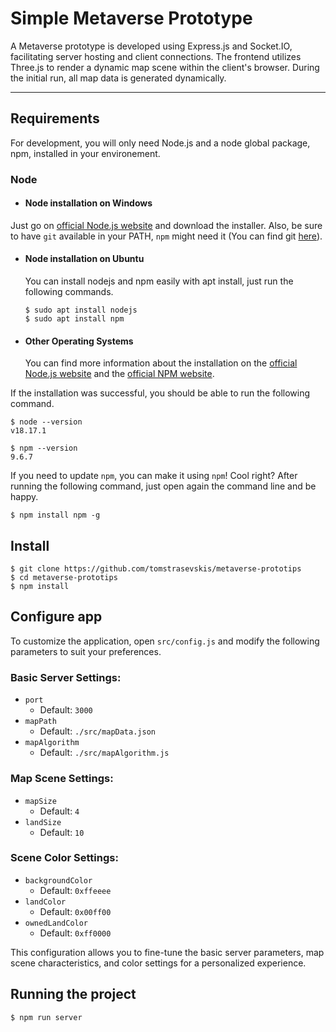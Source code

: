 # Simple Metaverse Prototype

A Metaverse prototype is developed using Express.js and Socket.IO, facilitating server hosting and client connections. The frontend utilizes Three.js to render a dynamic map scene within the client's browser. During the initial run, all map data is generated dynamically.

---
## Requirements

For development, you will only need Node.js and a node global package, npm, installed in your environement.

### Node
- #### Node installation on Windows

Just go on [official Node.js website](https://nodejs.org/) and download the installer.
Also, be sure to have `git` available in your PATH, `npm` might need it (You can find git [here](https://git-scm.com/)).

- #### Node installation on Ubuntu

  You can install nodejs and npm easily with apt install, just run the following commands.

      $ sudo apt install nodejs
      $ sudo apt install npm

- #### Other Operating Systems
  You can find more information about the installation on the [official Node.js website](https://nodejs.org/) and the [official NPM website](https://npmjs.org/).

If the installation was successful, you should be able to run the following command.

    $ node --version
    v18.17.1

    $ npm --version
    9.6.7

If you need to update `npm`, you can make it using `npm`! Cool right? After running the following command, just open again the command line and be happy.

    $ npm install npm -g


## Install

    $ git clone https://github.com/tomstrasevskis/metaverse-prototips
    $ cd metaverse-prototips
    $ npm install

## Configure app

To customize the application, open `src/config.js` and modify the following parameters to suit your preferences.

### Basic Server Settings:
- `port`  
  - Default: `3000`
- `mapPath`  
  - Default: `./src/mapData.json`
- `mapAlgorithm`  
  - Default: `./src/mapAlgorithm.js`

### Map Scene Settings:
- `mapSize`  
  - Default: `4`
- `landSize`  
  - Default: `10`

### Scene Color Settings:
- `backgroundColor`  
  - Default: `0xffeeee`
- `landColor`  
  - Default: `0x00ff00`
- `ownedLandColor`  
  - Default: `0xff0000`

This configuration allows you to fine-tune the basic server parameters, map scene characteristics, and color settings for a personalized experience.

## Running the project

    $ npm run server
